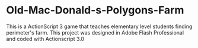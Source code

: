 # Old-Mac-Donald-s-Polygons-Farm
This is a ActionScript 3 game that teaches elementary level students finding perimeter's farm.
This project was designed in Adobe Flash Professional and coded with Actionscript 3.0
